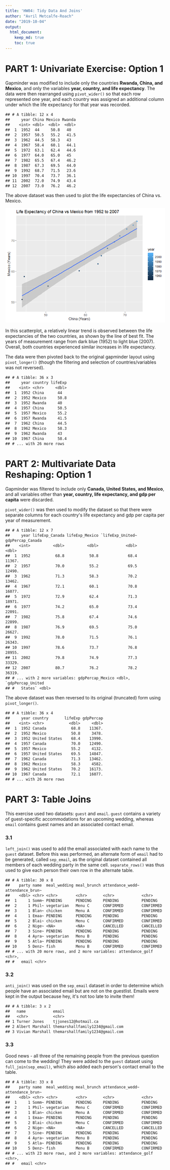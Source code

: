 ```yaml
---
title: 'HW04: Tidy Data And Joins'
author: "Avril Metcalfe-Roach"
date: "2019-10-04"
output: 
  html_document:
    keep_md: true
    toc: true
---
```






# PART 1: Univariate Exercise: Option 1

Gapminder was modified to include only the countries **Rwanda, China, and Mexico**, and only the variables **year, country, and life expectancy**. The data were then rearranged using `pivot_wider()` so that each row represented one year, and each country was assigned an additional column under which the life expectancy for that year was recorded.


```
## # A tibble: 12 x 4
##     year China Mexico Rwanda
##    <int> <dbl>  <dbl>  <dbl>
##  1  1952  44     50.8   40  
##  2  1957  50.5   55.2   41.5
##  3  1962  44.5   58.3   43  
##  4  1967  58.4   60.1   44.1
##  5  1972  63.1   62.4   44.6
##  6  1977  64.0   65.0   45  
##  7  1982  65.5   67.4   46.2
##  8  1987  67.3   69.5   44.0
##  9  1992  68.7   71.5   23.6
## 10  1997  70.4   73.7   36.1
## 11  2002  72.0   74.9   43.4
## 12  2007  73.0   76.2   46.2
```

The above dataset was then used to plot the life expectancies of China vs. Mexico.

![](hw04_files/figure-html/part_2-1.png)<!-- -->

In this scatterplot, a relatively linear trend is observed between the life expectancies of the two countries, as shown by the line of best fit. The years of measurement range from dark blue (1952) to light blue (2007). Overall, both countries experienced similar increases in life expectancy.

The data were then pivoted back to the original gapminder layout using `pivot_longer()` (though the filtering and selection of countries/variables was not reversed).


```
## # A tibble: 36 x 3
##     year country lifeExp
##    <int> <chr>     <dbl>
##  1  1952 China      44  
##  2  1952 Mexico     50.8
##  3  1952 Rwanda     40  
##  4  1957 China      50.5
##  5  1957 Mexico     55.2
##  6  1957 Rwanda     41.5
##  7  1962 China      44.5
##  8  1962 Mexico     58.3
##  9  1962 Rwanda     43  
## 10  1967 China      58.4
## # ... with 26 more rows
```


# PART 2: Multivariate Data Reshaping: Option 1

Gapminder was filtered to include only **Canada, United States, and Mexico**, and all variables other than **year, country, life expectancy, and gdp per capita** were discarded.

`pivot_wider()` was then used to modify the dataset so that there were separate columns for each country's life expectancy and gdp per capita per year of measurement.


```
## # A tibble: 12 x 7
##     year lifeExp_Canada lifeExp_Mexico `lifeExp_United~ gdpPercap_Canada
##    <int>          <dbl>          <dbl>            <dbl>            <dbl>
##  1  1952           68.8           50.8             68.4           11367.
##  2  1957           70.0           55.2             69.5           12490.
##  3  1962           71.3           58.3             70.2           13462.
##  4  1967           72.1           60.1             70.8           16077.
##  5  1972           72.9           62.4             71.3           18971.
##  6  1977           74.2           65.0             73.4           22091.
##  7  1982           75.8           67.4             74.6           22899.
##  8  1987           76.9           69.5             75.0           26627.
##  9  1992           78.0           71.5             76.1           26343.
## 10  1997           78.6           73.7             76.8           28955.
## 11  2002           79.8           74.9             77.3           33329.
## 12  2007           80.7           76.2             78.2           36319.
## # ... with 2 more variables: gdpPercap_Mexico <dbl>, `gdpPercap_United
## #   States` <dbl>
```

The above dataset was then reversed to its original (truncated) form using `pivot_longer()`.


```
## # A tibble: 36 x 4
##     year country       lifeExp gdpPercap
##    <int> <chr>           <dbl>     <dbl>
##  1  1952 Canada           68.8    11367.
##  2  1952 Mexico           50.8     3478.
##  3  1952 United States    68.4    13990.
##  4  1957 Canada           70.0    12490.
##  5  1957 Mexico           55.2     4132.
##  6  1957 United States    69.5    14847.
##  7  1962 Canada           71.3    13462.
##  8  1962 Mexico           58.3     4582.
##  9  1962 United States    70.2    16173.
## 10  1967 Canada           72.1    16077.
## # ... with 26 more rows
```


# PART 3: Table Joins



This exercise used two datasets: `guest` and `email`. `guest` contains a variety of guest-specific accommodations for an upcoming wedding, whereas `email` contains guest names and an associated contact email.

### 3.1

`left_join()` was used to add the email associated with each name to the `guest` dataset. Before this was performed, an alternate form of `email` had to be generated, called `sep_email`, as the original dataset contained all members of each wedding party in the same cell. `separate_rows()` was thus used to give each person their own row in the alternate table.


```
## # A tibble: 30 x 8
##    party name  meal_wedding meal_brunch attendance_wedd~ attendance_brun~
##    <dbl> <chr> <chr>        <chr>       <chr>            <chr>           
##  1     1 Somm~ PENDING      PENDING     PENDING          PENDING         
##  2     1 Phil~ vegetarian   Menu C      CONFIRMED        CONFIRMED       
##  3     1 Blan~ chicken      Menu A      CONFIRMED        CONFIRMED       
##  4     1 Emaa~ PENDING      PENDING     PENDING          PENDING         
##  5     2 Blai~ chicken      Menu C      CONFIRMED        CONFIRMED       
##  6     2 Nige~ <NA>         <NA>        CANCELLED        CANCELLED       
##  7     3 Sine~ PENDING      PENDING     PENDING          PENDING         
##  8     4 Ayra~ vegetarian   Menu B      PENDING          PENDING         
##  9     5 Atla~ PENDING      PENDING     PENDING          PENDING         
## 10     5 Denz~ fish         Menu B      CONFIRMED        CONFIRMED       
## # ... with 20 more rows, and 2 more variables: attendance_golf <chr>,
## #   email <chr>
```

### 3.2

`anti_join()` was used on the `sep_email` dataset in order to determine which people have an associated email but are not on the guestlist. Emails were kept in the output because hey, it's not too late to invite them!


```
## # A tibble: 3 x 2
##   name            email                          
##   <chr>           <chr>                          
## 1 Turner Jones    tjjones12@hotmail.ca           
## 2 Albert Marshall themarshallfamily1234@gmail.com
## 3 Vivian Marshall themarshallfamily1234@gmail.com
```

### 3.3

Good news - all three of the remaining people from the previous question can come to the wedding! They were added to the `guest` dataset using `full_join(sep_email)`, which also added each person's contact email to the table.


```
## # A tibble: 33 x 8
##    party name  meal_wedding meal_brunch attendance_wedd~ attendance_brun~
##    <dbl> <chr> <chr>        <chr>       <chr>            <chr>           
##  1     1 Somm~ PENDING      PENDING     PENDING          PENDING         
##  2     1 Phil~ vegetarian   Menu C      CONFIRMED        CONFIRMED       
##  3     1 Blan~ chicken      Menu A      CONFIRMED        CONFIRMED       
##  4     1 Emaa~ PENDING      PENDING     PENDING          PENDING         
##  5     2 Blai~ chicken      Menu C      CONFIRMED        CONFIRMED       
##  6     2 Nige~ <NA>         <NA>        CANCELLED        CANCELLED       
##  7     3 Sine~ PENDING      PENDING     PENDING          PENDING         
##  8     4 Ayra~ vegetarian   Menu B      PENDING          PENDING         
##  9     5 Atla~ PENDING      PENDING     PENDING          PENDING         
## 10     5 Denz~ fish         Menu B      CONFIRMED        CONFIRMED       
## # ... with 23 more rows, and 2 more variables: attendance_golf <chr>,
## #   email <chr>
```

